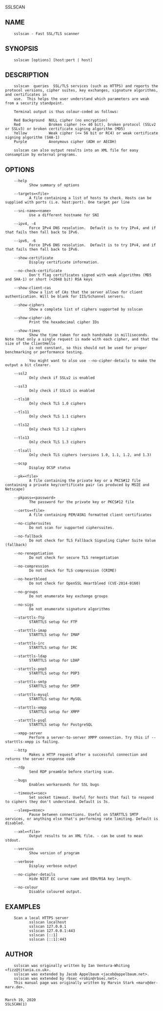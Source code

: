   SSLSCAN
 
## NAME
        sslscan - Fast SSL/TLS scanner
 
## SYNOPSIS
        sslscan [options] [host:port | host]
 
## DESCRIPTION
        sslscan  queries  SSL/TLS services (such as HTTPS) and reports the protocol versions, cipher suites, key exchanges, signature algorithms, and certificates in
        use.  This helps the user understand which parameters are weak from a security standpoint.
 
        Terminal output is thus colour-coded as follows:
 
        Red Background  NULL cipher (no encryption)
        Red             Broken cipher (<= 40 bit), broken protocol (SSLv2 or SSLv3) or broken certificate signing algorithm (MD5)
        Yellow          Weak cipher (<= 56 bit or RC4) or weak certificate signing algorithm (SHA-1)
        Purple          Anonymous cipher (ADH or AECDH)
 
        sslscan can also output results into an XML file for easy consumption by external programs.
 
## OPTIONS
        --help
               Show summary of options
 
        --targets=<file>
               A file containing a list of hosts to check. Hosts can be supplied with ports (i.e. host:port). One target per line
 
        --sni-name=<name>
               Use a different hostname for SNI
 
        --ipv4, -4
               Force IPv4 DNS resolution.  Default is to try IPv4, and if that fails then fall back to IPv6.
 
        --ipv6, -6
               Force IPv6 DNS resolution.  Default is to try IPv4, and if that fails then fall back to IPv6.
 
        --show-certificate
               Display certificate information.
 
        --no-check-certificate
               Don't flag certificates signed with weak algorithms (MD5 and SHA-1) or short (<2048 bit) RSA keys
 
        --show-client-cas
               Show a list of CAs that the server allows for client authentication. Will be blank for IIS/Schannel servers.
 
        --show-ciphers
               Show a complete list of ciphers supported by sslscan
 
        --show-cipher-ids
               Print the hexadecimal cipher IDs
 
        --show-times
               Show the time taken for each handshake in milliseconds. Note that only a single request is made with each cipher, and that the size of the ClientHello
               is not constant, so this should not be used for proper benchmarking or performance testing.
 
               You might want to also use --no-cipher-details to make the output a bit clearer.
 
        --ssl2
               Only check if SSLv2 is enabled
 
        --ssl3
               Only check if SSLv3 is enabled
 
        --tls10
               Only check TLS 1.0 ciphers
 
        --tls11
               Only check TLS 1.1 ciphers
 
        --tls12
               Only check TLS 1.2 ciphers
 
        --tls13
               Only check TLS 1.3 ciphers
 
        --tlsall
               Only check TLS ciphers (versions 1.0, 1.1, 1.2, and 1.3)
 
        --ocsp
               Display OCSP status
 
        --pk=<file>
               A file containing the private key or a PKCS#12 file containing a private key/certificate pair (as produced by MSIE and Netscape)
 
        --pkpass=<password>
               The password for the private key or PKCS#12 file
 
        --certs=<file>
               A file containing PEM/ASN1 formatted client certificates
 
        --no-ciphersuites
               Do not scan for supported ciphersuites.
 
        --no-fallback
               Do not check for TLS Fallback Signaling Cipher Suite Value (fallback)
 
        --no-renegotiation
               Do not check for secure TLS renegotiation
 
        --no-compression
               Do not check for TLS compression (CRIME)
 
        --no-heartbleed
               Do not check for OpenSSL Heartbleed (CVE-2014-0160)
 
        --no-groups
               Do not enumerate key exchange groups
 
        --no-sigs
               Do not enumerate signature algorithms
 
        --starttls-ftp
               STARTTLS setup for FTP
 
        --starttls-imap
               STARTTLS setup for IMAP
 
        --starttls-irc
               STARTTLS setup for IRC
 
        --starttls-ldap
               STARTTLS setup for LDAP
 
        --starttls-pop3
               STARTTLS setup for POP3
 
        --starttls-smtp
               STARTTLS setup for SMTP
 
        --starttls-mysql
               STARTTLS setup for MySQL
 
        --starttls-xmpp
               STARTTLS setup for XMPP
 
        --starttls-psql
               STARTTLS setup for PostgreSQL
 
        --xmpp-server
               Perform a server-to-server XMPP connection. Try this if --starttls-xmpp is failing.
 
        --http
               Makes a HTTP request after a successful connection and returns the server response code
 
        --rdp
               Send RDP preamble before starting scan.
 
        --bugs
               Enables workarounds for SSL bugs
 
        --timeout=<sec>
               Set socket timeout. Useful for hosts that fail to respond to ciphers they don't understand. Default is 3s.
 
        --sleep=<msec>
               Pause between connections. Useful on STARTTLS SMTP services, or anything else that's performing rate limiting. Default is disabled.
 
        --xml=<file>
               Output results to an XML file. - can be used to mean stdout.
 
        --version
               Show version of program
 
        --verbose
               Display verbose output
 
        --no-cipher-details
               Hide NIST EC curve name and EDH/RSA key length.
 
        --no-colour
               Disable coloured output.
 
## EXAMPLES
        Scan a local HTTPS server
               sslscan localhost
               sslscan 127.0.0.1
               sslscan 127.0.0.1:443
               sslscan [::1]
               sslscan [::1]:443
 
## AUTHOR
        sslscan was originally written by Ian Ventura-Whiting <fizz@titania.co.uk>.
        sslscan was extended by Jacob Appelbaum <jacob@appelbaum.net>.
        sslscan was extended by rbsec <robin@rbsec.net>.
        This manual page was originally written by Marvin Stark <marv@der-marv.de>.
 
                                                                            March 19, 2020                                                                 SSLSCAN(1)

